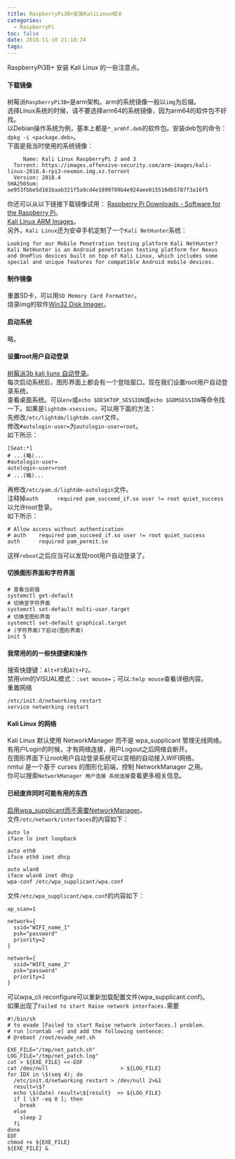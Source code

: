 ```yaml
---
title: RaspberryPi3B+安装KaliLinux相关
categories:
  - RaspberryPi
toc: false
date: 2018-11-10 21:18:24
tags:
---
```

RaspberryPi3B+ 安装 Kali Linux 的一些注意点。
<!-- more -->

#### 下载镜像
树莓派`RaspberryPi3B+`是arm架构。arm的系统镜像一般以`img`为后缀。  
选择Linux系统的时候，请不要选择arm64的系统镜像，因为arm64的软件包不好找。  
以Debian操作系统为例，基本上都是`*_armhf.deb`的软件包。安装deb包的命令：`dpkg -i <package.deb>`。  
下面是我当时使用的系统镜像：
```
     Name: Kali Linux RaspberryPi 2 and 3
  Torrent: https://images.offensive-security.com/arm-images/kali-linux-2018.4-rpi3-nexmon.img.xz.torrent
  Version: 2018.4
SHA256Sum: ae953fbbe5d161baab321f5a9cd4e1899789b4e924aee015516db5787f3a16f5
```
你还可以从以下链接下载镜像试用：
[Raspberry Pi Downloads - Software for the Raspberry Pi](https://www.raspberrypi.org/downloads/)。  
[Kali Linux ARM Images](https://www.offensive-security.com/kali-linux-arm-images/)。  
另外，`Kali Linux`还为安卓手机定制了一个`Kali NetHunter`系统：
```
Looking for our Mobile Penetration testing platform Kali NetHunter?
Kali NetHunter is an Android penetration testing platform for Nexus and OnePlus devices built on top of Kali Linux, which includes some special and unique features for compatible Android mobile devices.
```

#### 制作镜像
重置SD卡，可以用`SD Memory Card Formatter`。  
烧录img的软件[Win32 Disk Imager](https://sourceforge.net/projects/win32diskimager/)。  

#### 启动系统
略。

#### 设置root用户自动登录
[树莓派3b kali liunx 自动登录](https://blog.csdn.net/xiaochou1994/article/details/81416653)。  
每次启动系统后，图形界面上都会有一个登陆窗口。现在我们设置root用户自动登录系统。  
查看桌面系统。可以`env`或`echo $DESKTOP_SESSION`或`echo $GDMSESSION`等命令找一下。如果是`lightdm-xsession`，可以用下面的方法：  
先修改`/etc/lightdm/lightdm.conf`文件。  
修改`#autologin-user=`为`autologin-user=root`。  
如下所示：
```
[Seat:*]
# ...(略)...
#autologin-user=
autologin-user=root
# ...(略)...
```
再修改`/etc/pam.d/lightdm-autologin`文件。  
注释掉`auth      required pam_succeed_if.so user != root quiet_success`以允许root登录。  
如下所示：
```
# Allow access without authentication
# auth    required pam_succeed_if.so user != root quiet_success
auth      required pam_permit.so
```
这样`reboot`之后应当可以发现root用户自动登录了。

#### 切换图形界面和字符界面
```shell
# 查看当前值
systemctl get-default
# 切换至字符界面
systemctl set-default multi-user.target
# 切换至图形界面
systemctl set-default graphical.target
# (字符界面)下启动(图形界面)
init 5
```

#### 我常用的的一些快捷键和操作
搜索快捷键：`Alt+F3`和`Alt+F2`。  
禁用vim的VISUAL模式：`:set mouse=`；可以`:help mouse`查看详细内容。  
重置网络
```shell
/etc/init.d/networking restart
service networking restart
```

#### Kali Linux 的网络
Kali Linux 默认使用 NetworkManager 而不是 wpa_supplicant 管理无线网络。  
有用户Login的时候，才有网络连接，用户Logout之后网络会断开。  
在图形界面下让root用户自动登录系统可以变相的自动接入WIFI网络。  
nmtui 是一个基于 curses 的图形化前端，控制 NetworkManager 之用。  
你可以搜索`NetworkManager 用户连接 系统连接`查看更多相关信息。  


#### 已经废弃同时可能有用的东西
[启用wpa_supplicant而不需要NetworkManager](http://www.linuxeye.com/Linux/2237.html)。  
文件`/etc/network/interfaces`的内容如下：
```
auto lo
iface lo inet loopback

auto eth0
iface eth0 inet dhcp

auto wlan0
iface wlan0 inet dhcp
wpa-conf /etc/wpa_supplicant/wpa.conf
```
文件`/etc/wpa_supplicant/wpa.conf`的内容如下：
```
ap_scan=1

network={
  ssid="WIFI_name_1"
  psk="password"
  priority=2
}

network={
  ssid="WIFI_name_2"
  psk="password"
  priority=1
}
```
可以wpa_cli reconfigure可以重新加载配置文件(wpa_supplicant.conf)。  
如果出现了`Failed to start Raise network interfaces.`需要
```shell
#!/bin/sh
# to evade [Failed to start Raise network interfaces.] problem.
# run [crontab -e] and add the following sentence:
# @reboot /root/evade_net.sh

EXE_FILE="/tmp/net_patch.sh"
LOG_FILE="/tmp/net_patch.log"
cat > ${EXE_FILE} <<-EOF
cat /dev/null                       > ${LOG_FILE}
for IDX in \$(seq 4); do
  /etc/init.d/networking restart > /dev/null 2>&1
  result=\$?
  echo \$(date) result=\${result}  >> ${LOG_FILE}
  if [ \$? -eq 0 ]; then
    break
  else
    sleep 2
  fi
done
EOF
chmod +x ${EXE_FILE}
${EXE_FILE} &
```
